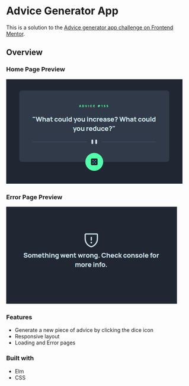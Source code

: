 # Advice Generator App

This is a solution to the [Advice generator app challenge on Frontend Mentor](https://www.frontendmentor.io/challenges/advice-generator-app-QdUG-13db).

## Overview

### Home Page Preview

![Home Page Preview](./public/previews/homepage.png)

### Error Page Preview

![Error Page Preview](./public/previews/errorpage.png)

### Features

- Generate a new piece of advice by clicking the dice icon
- Responsive layout
- Loading and Error pages

### Built with

- Elm
- CSS
